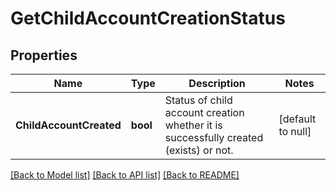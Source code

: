 # GetChildAccountCreationStatus

## Properties
Name | Type | Description | Notes
------------ | ------------- | ------------- | -------------
**ChildAccountCreated** | **bool** | Status of child account creation whether it is successfully created (exists) or not. | [default to null]

[[Back to Model list]](../README.md#documentation-for-models) [[Back to API list]](../README.md#documentation-for-api-endpoints) [[Back to README]](../README.md)

